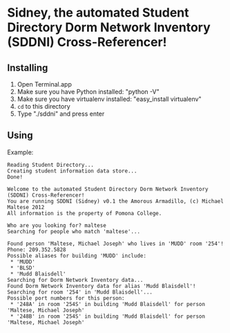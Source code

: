 # Sidney, the automated Student Directory Dorm Network Inventory (SDDNI) Cross-Referencer!

## Installing

1) Open Terminal.app
2) Make sure you have Python installed: "python -V"
3) Make sure you have virtualenv installed: "easy_install virtualenv"
4) `cd` to this directory
5) Type "./sddni" and press enter

## Using

Example:

    Reading Student Directory...
    Creating student information data store...
    Done!

    Welcome to the automated Student Directory Dorm Network Inventory (SDDNI) Cross-Referencer!
    You are running SDDNI (Sidney) v0.1 the Amorous Armadillo, (c) Michael Maltese 2012
    All information is the property of Pomona College.

    Who are you looking for? maltese
    Searching for people who match 'maltese'...

    Found person 'Maltese, Michael Joseph' who lives in 'MUDD' room '254'!
    Phone: 209.352.5828
    Possible aliases for building 'MUDD' include:
     * 'MUDD'
     * 'BLSD'
     * 'Mudd Blaisdell'
    Searching for Dorm Network Inventory data...
    Found Dorm Network Inventory data for alias 'Mudd Blaisdell'!
    Searching for room '254' in 'Mudd Blaisdell'...
    Possible port numbers for this person:
     * '248A' in room '254S' in building 'Mudd Blaisdell' for person 'Maltese, Michael Joseph'
     * '248B' in room '254S' in building 'Mudd Blaisdell' for person 'Maltese, Michael Joseph'

